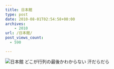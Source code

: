```yaml
---
title: 日本館
type: post
date: 2010-08-01T02:54:58+00:00
archives:
    - 2010
url: /日本館/
post_views_count:
  - 590

---
```

<img src="https://i1.wp.com/jqinglong.html.xdomain.jp/bimg/2010/08/01/100801_002.jpg" alt="日本館" border="0" data-recalc-dims="1" />  
どこが行列の最後かわからない  
汗だらだら